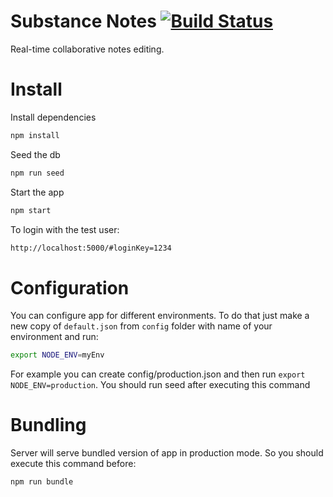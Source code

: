 # Substance Notes [![Build Status](https://travis-ci.org/substance/notes.svg?branch=master)](https://travis-ci.org/substance/notes)

Real-time collaborative notes editing.

# Install

Install dependencies

```bash
npm install
```

Seed the db

```bash
npm run seed
```

Start the app

```bash
npm start
```

To login with the test user:

```bash
http://localhost:5000/#loginKey=1234
```

# Configuration

You can configure app for different environments.
To do that just make a new copy of ```default.json``` from ```config``` folder with name of your environment and run:

```bash
export NODE_ENV=myEnv
```

For example you can create config/production.json and then run ```export NODE_ENV=production```.
You should run seed after executing this command

# Bundling

Server will serve bundled version of app in production mode. So you should execute this command before:

```bash
npm run bundle
```